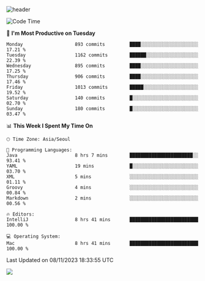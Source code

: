 ![header](https://capsule-render.vercel.app/api?type=Egg&color=timeAuto&height=300&section=header&text=PoPo&fontSize=90&animation=fadeIn)

  <!--START_SECTION:waka-->
![Code Time](http://img.shields.io/badge/Code%20Time-1%2C258%20hrs%2037%20mins-blue)

📅 **I'm Most Productive on Tuesday** 

```text
Monday                   893 commits         ████░░░░░░░░░░░░░░░░░░░░░   17.21 % 
Tuesday                  1162 commits        ██████░░░░░░░░░░░░░░░░░░░   22.39 % 
Wednesday                895 commits         ████░░░░░░░░░░░░░░░░░░░░░   17.25 % 
Thursday                 906 commits         ████░░░░░░░░░░░░░░░░░░░░░   17.46 % 
Friday                   1013 commits        █████░░░░░░░░░░░░░░░░░░░░   19.52 % 
Saturday                 140 commits         █░░░░░░░░░░░░░░░░░░░░░░░░   02.70 % 
Sunday                   180 commits         █░░░░░░░░░░░░░░░░░░░░░░░░   03.47 % 
```


📊 **This Week I Spent My Time On** 

```text
🕑︎ Time Zone: Asia/Seoul

💬 Programming Languages: 
Java                     8 hrs 7 mins        ███████████████████████░░   93.41 % 
YAML                     19 mins             █░░░░░░░░░░░░░░░░░░░░░░░░   03.70 % 
XML                      5 mins              ░░░░░░░░░░░░░░░░░░░░░░░░░   01.11 % 
Groovy                   4 mins              ░░░░░░░░░░░░░░░░░░░░░░░░░   00.84 % 
Markdown                 2 mins              ░░░░░░░░░░░░░░░░░░░░░░░░░   00.56 % 

🔥 Editors: 
IntelliJ                 8 hrs 41 mins       █████████████████████████   100.00 % 

💻 Operating System: 
Mac                      8 hrs 41 mins       █████████████████████████   100.00 % 
```


 Last Updated on 08/11/2023 18:33:55 UTC
<!--END_SECTION:waka-->



<img src="https://capsule-render.vercel.app/api?type=Egg&color=timeAuto&height=300&section=footer&text=PoPo&fontSize=90&animation=fadeIn&reversal=true" />

